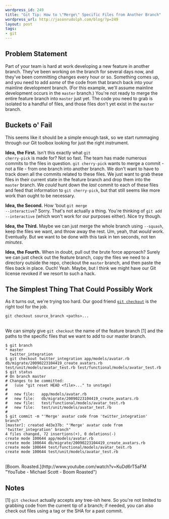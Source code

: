 ```yaml
--- 
wordpress_id: 249
title: "Git Tip: How to \"Merge\" Specific Files from Another Branch"
wordpress_url: http://jasonrudolph.com/blog/?p=249
layout: post
tags:
- git
---
```

## Problem Statement
Part of your team is hard at work developing a new feature in another branch.  They've been working on the branch for several days now, and they've been committing changes every hour or so.  Something comes up, and you need to add *some* of the code from that branch back into your mainline development branch.  (For this example, we'll assume mainline development occurs in the <code>master</code> branch.)  You're not ready to merge the entire feature branch into <code>master</code> just yet.  The code you need to grab is isolated to a handful of files, and those files don't yet exist in the <code>master</code> branch.

## Buckets o' Fail

This seems like it should be a simple enough task, so we start rummaging through our Git toolbox looking for just the right instrument.

**Idea, the First.** Isn't this exactly what <code>git cherry-pick</code> is made for?  Not so fast.  The team has made numerous commits to the files in question.  <code>git cherry-pick</code> wants to merge a commit - not a file - from one branch into another branch.  We don't want to have to track down all the commits related to these files.  We just want to grab these files in their current state in the feature branch and drop them into the <code>master</code> branch.  We *could* hunt down the *last* commit to each of these files and feed that information to <code>git cherry-pick</code>, but that still seems like more work than ought to be necessary.

**Idea, the Second.** How 'bout <code>git merge --interactive</code>?  Sorry.  That's not actually a thing.  You're thinking of <code>git add --interactive</code> (which won't work for our purposes either).  Nice try though.

**Idea, the Third.** Maybe we can just merge the whole branch using <code>--squash</code>, keep the files we want, and throw away the rest.  Um, yeah, that *would* work. Eventually. But we want to be done with this task in ten seconds, not ten *minutes*.

**Idea, the Fourth.** When in doubt, pull out the brute force approach?  Surely we can just check out the feature branch, copy the files we need to a directory outside the repo, checkout the <code>master</code> branch, and then paste the files back in place.  Ouch!  Yeah.  Maybe, but I think we might have our Git license revoked if we resort to such a hack.

## The Simplest Thing That Could Possibly Work

As it turns out, we're trying too hard.  Our good friend [<code>git checkout</code>](http://www.kernel.org/pub/software/scm/git/docs/git-checkout.html "git-checkout man page") is the right tool for the job.

    git checkout source_branch <paths>...

<br/>
We can simply give <code>git checkout</code> the name of the feature branch [1] and the paths to the specific files that we want to add to our master branch.

    $ git branch
    * master
      twitter_integration
    $ git checkout twitter_integration app/models/avatar.rb db/migrate/20090223104419_create_avatars.rb test/unit/models/avatar_test.rb test/functional/models/avatar_test.rb
    $ git status
    # On branch master
    # Changes to be committed:
    #   (use "git reset HEAD <file>..." to unstage)
    #
    #	new file:   app/models/avatar.rb
    #	new file:   db/migrate/20090223104419_create_avatars.rb
    #	new file:   test/functional/models/avatar_test.rb
    #	new file:   test/unit/models/avatar_test.rb
    #
    $ git commit -m "'Merge' avatar code from 'twitter_integration' branch"
    [master]: created 4d3e37b: "'Merge' avatar code from 'twitter_integration' branch"
    4 files changed, 72 insertions(+), 0 deletions(-)
    create mode 100644 app/models/avatar.rb
    create mode 100644 db/migrate/20090223104419_create_avatars.rb
    create mode 100644 test/functional/models/avatar_test.rb
    create mode 100644 test/unit/models/avatar_test.rb

<br/>
[Boom.  Roasted.](http://www.youtube.com/watch?v=KuDd6rT5aFM "YouTube - Michael Scott - Boom Roasted")

## Notes

[1] <code>git checkout</code> actually accepts any tree-ish here. So you're not limited to grabbing code from the current tip of a branch; if needed, you can also check out files using a tag or the SHA for a past commit.
